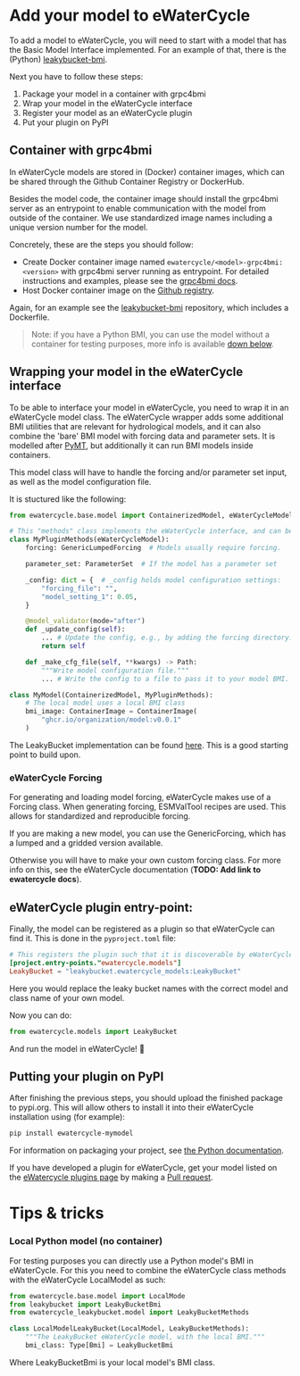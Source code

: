 # Add your model to eWaterCycle

To add a model to eWaterCycle, you will need to start with a model that has the Basic Model Interface implemented.
For an example of that, there is the (Python) [leakybucket-bmi](https://github.com/eWaterCycle/leakybucket-bmi).

Next you have to follow these steps:

1. Package your model in a container with grpc4bmi
2. Wrap your model in the eWaterCycle interface 
3. Register your model as an eWaterCycle plugin
4. Put your plugin on PyPI

## Container with grpc4bmi
In eWaterCycle models are stored in (Docker) container images, which can be shared through the Github Container Registry or DockerHub.

Besides the model code, the container image should install the grpc4bmi server as an entrypoint to enable communication with the model from outside of the container.
We use standardized image names including a unique version number for the model.

Concretely, these are the steps you should follow:
 - Create Docker container image named `ewatercycle/<model>-grpc4bmi:<version>` with grpc4bmi server running as entrypoint. For detailed instructions and examples, please see the [grpc4bmi docs](https://grpc4bmi.readthedocs.io/en/latest/container/building.html).
 - Host Docker container image on the [Github registry](https://docs.github.com/en/packages/working-with-a-github-packages-registry/working-with-the-container-registry).

Again, for an example see the [leakybucket-bmi](https://github.com/eWaterCycle/leakybucket-bmi) repository, which includes a Dockerfile.

> Note: if you have a Python BMI, you can use the model without a container for testing purposes, more info is available [down below](#local-python-model-no-container).

## Wrapping your model in the eWaterCycle interface

To be able to interface your model in eWaterCycle, you need to wrap it in an eWaterCycle model class.
The eWaterCycle wrapper adds some additional BMI utilities that are relevant for hydrological models, and it can also combine the 'bare' BMI model with forcing data and parameter sets. It is modelled after [PyMT](https://csdms.colorado.edu/wiki/PyMT), but additionally it can run BMI models inside containers.

This model class will have to handle the forcing and/or parameter set input, as well as the model configuration file.

It is stuctured like the following:

```py
from ewatercycle.base.model import ContainerizedModel, eWaterCycleModel

# This "methods" class implements the eWaterCycle interface, and can be reused.
class MyPluginMethods(eWaterCycleModel):
    forcing: GenericLumpedForcing  # Models usually require forcing.

    parameter_set: ParameterSet  # If the model has a parameter set

    _config: dict = {  # _config holds model configuration settings:
        "forcing_file": "",
        "model_setting_1": 0.05,
    }

    @model_validator(mode="after")
    def _update_config(self):
        ... # Update the config, e.g., by adding the forcing directory.
        return self

    def _make_cfg_file(self, **kwargs) -> Path:
        """Write model configuration file."""
        ... # Write the config to a file to pass it to your model BMI.

class MyModel(ContainerizedModel, MyPluginMethods):
    # The local model uses a local BMI class
    bmi_image: ContainerImage = ContainerImage(
        "ghcr.io/organization/model:v0.0.1"
    )
```

The LeakyBucket implementation can be found [here](src/ewatercycle_leakybucket/model.py).
This is a good starting point to build upon.

### eWaterCycle Forcing

For generating and loading model forcing, eWaterCycle makes use of a Forcing class.
When generating forcing, ESMValTool recipes are used. This allows for standardized and reproducible forcing.

If you are making a new model, you can use the GenericForcing, which has a lumped and a gridded version available.

Otherwise you will have to make your own custom forcing class. For more info on this, see the eWaterCycle documentation (**TODO: Add link to ewatercycle docs**).


## eWaterCycle plugin entry-point:
Finally, the model can be registered as a plugin so that eWaterCycle can find it.
This is done in the `pyproject.toml` file:

```toml
# This registers the plugin such that it is discoverable by eWaterCycle
[project.entry-points."ewatercycle.models"]
LeakyBucket = "leakybucket.ewatercycle_models:LeakyBucket"
```

Here you would replace the leaky bucket names with the correct model and class name of your own model.

Now you can do:

```py
from ewatercycle.models import LeakyBucket
```

And run the model in eWaterCycle! 🚀


## Putting your plugin on PyPI

After finishing the previous steps, you should upload the finished package to pypi.org.
This will allow others to install it into their eWaterCycle installation using (for example):
```sh
pip install ewatercycle-mymodel
```

For information on packaging your project, see [the Python documentation](https://packaging.python.org/en/latest/tutorials/packaging-projects/).

If you have developed a plugin for eWaterCycle, get your model listed on the [eWatercycle plugins page](https://ewatercycle.readthedocs.io/en/latest/plugins.html) by making a [Pull request](https://github.com/eWaterCycle/ewatercycle/edit/main/docs/plugins.rst).

# Tips & tricks

### Local Python model (no container)
For testing purposes you can directly use a Python model's BMI in eWaterCycle.
For this you need to combine the eWaterCycle class methods with the eWaterCycle LocalModel as such:

```py
from ewatercycle.base.model import LocalMode
from leakybucket import LeakyBucketBmi
from ewatercycle_leakybucket.model import LeakyBucketMethods

class LocalModelLeakyBucket(LocalModel, LeakyBucketMethods):
    """The LeakyBucket eWaterCycle model, with the local BMI."""
    bmi_class: Type[Bmi] = LeakyBucketBmi
```

Where LeakyBucketBmi is your local model's BMI class.
